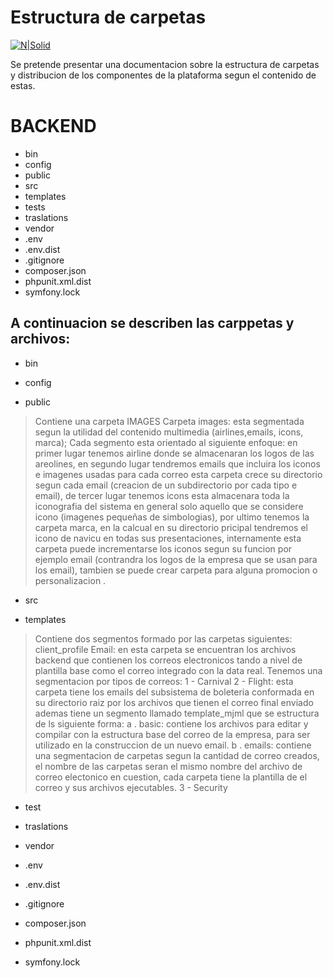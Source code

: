 # Estructura de carpetas

[![N|Solid](https://upload.wikimedia.org/wikipedia/commons/2/2d/Logo_Navicu_Wikipedia-09.png)](https://navicu.com/)

Se pretende presentar una documentacion sobre la estructura de carpetas y distribucion de los componentes de la plataforma segun el contenido de estas.

 

# BACKEND

  - bin
  - config
  - public
  - src
  - templates
  - tests
  - traslations
  - vendor
  -  .env
  -  .env.dist
  -  .gitignore
  -  composer.json
  -  phpunit.xml.dist
  -  symfony.lock

A continuacion se describen las carppetas y archivos:
-

  - bin
> 
> 

- config
> 
> 

- public
>  Contiene una carpeta IMAGES
>  Carpeta images: esta segmentada segun la utilidad del contenido multimedia (airlines,emails, icons, marca); Cada segmento esta orientado al siguiente enfoque: en primer lugar tenemos airline donde se almacenaran los logos de las areolines, en segundo lugar tendremos emails que incluira los iconos e imagenes usadas para cada correo esta carpeta crece su directorio segun cada email (creacion de un subdirectorio por cada tipo e email), de tercer lugar tenemos icons esta almacenara toda la iconografia del sistema en general solo aquello que se considere icono (imagenes pequeñas de simbologias), por ultimo tenemos la carpeta marca, en la calcual en su directorio pricipal tendremos el icono de navicu en todas sus presentaciones, internamente esta carpeta puede incrementarse los iconos segun su funcion por ejemplo email (contrandra los logos de la empresa que se usan para los email), tambien se puede crear carpeta para alguna promocion o personalizacion .

- src
> 
> 

- templates
>  Contiene dos segmentos formado por las carpetas siguientes:
>  client_profile 
>  Email: en esta carpeta se encuentran los archivos backend que contienen los correos electronicos tando a nivel de plantilla base como el correo integrado con la data real. Tenemos una segmentacion por tipos de correos:
>  1 - Carnival
>  2 - Flight: esta carpeta tiene los emails del subsistema de boleteria conformada  en su directorio raiz por los archivos que tienen el correo final enviado ademas tiene un segmento llamado template_mjml que se estructura de ls siguiente forma:
>   a . basic: contiene los archivos para editar y compilar con la estructura base del correo de la empresa, para ser utilizado en la construccion de un nuevo email.
>   b . emails: contiene una segmentacion de carpetas segun la cantidad de correo creados, el nombre de las carpetas seran el mismo nombre del archivo de correo electonico en cuestion, cada carpeta tiene la plantilla de el correo y sus archivos ejecutables.
>  3 - Security 

- test
> 
> 

- traslations
> 
> 

- vendor
> 
> 

- .env
> 
> 

- .env.dist
> 
> 

- .gitignore
> 
> 

- composer.json
> 
> 

- phpunit.xml.dist
> 
> 

- symfony.lock
> 
> 
